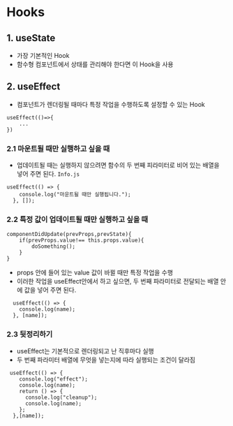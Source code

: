 # Hooks

## 1. useState

- 가장 기본적인 Hook
- 함수형 컴포넌트에서 상태를 관리해야 한다면 이 Hook을 사용

## 2. useEffect

- 컴포넌트가 렌더링될 때마다 특정 작업을 수행하도록 설정할 수 있는 Hook

```
useEffect(()=>{
    ...
})
```

### 2.1 마운트될 때만 실행하고 싶을 때

- 업데이트될 때는 실행하지 않으려면 함수의 두 번째 피라미터로 비어 있는 배열을 넣어 주면 된다.
  `Info.js`

```
useEffect(() => {
    console.log("마운트될 때만 실행됩니다.");
  }, []);
```

### 2.2 특정 값이 업데이트될 때만 실행하고 싶을 때

```
componentDidUpdate(prevProps,prevState){
    if(prevProps.value!== this.props.value){
        doSomething();
    }
}
```

- props 안에 들어 있는 value 값이 바뀔 때만 특정 작업을 수행
- 이러한 작업을 useEffect안에서 하고 싶으면, 두 번째 파라미터로 전달되는 배열 안에 값을 넣어 주면 된다.

```
  useEffect(() => {
    console.log(name);
  }, [name]);
```

### 2.3 뒷정리하기

- useEffect는 기본적으로 렌더링되고 난 직후마다 실행
- 두 번째 파라미터 배열에 무엇을 넣는지에 따라 실행되는 조건이 달라짐

```
 useEffect(() => {
    console.log("effect");
    console.log(name);
    return () => {
      console.log("cleanup");
      console.log(name);
    };
  },[name]);
```
